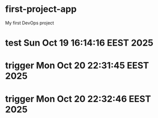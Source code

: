 # first-project-app
My first DevOps project
# test Sun Oct 19 16:14:16 EEST 2025
# trigger Mon Oct 20 22:31:45 EEST 2025
# trigger Mon Oct 20 22:32:46 EEST 2025

